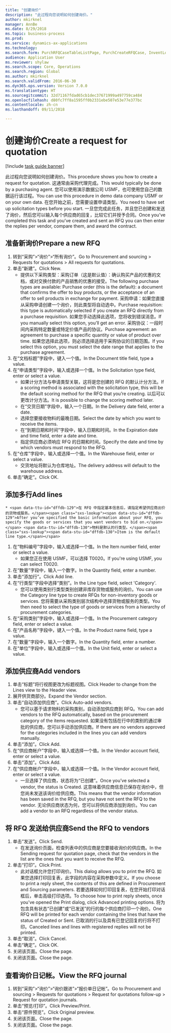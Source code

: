 ```yaml
--- 
title: "创建询价"
description: "此过程向您说明如何创建询价。"
author: mkirknel
manager: AnnBe
ms.date: 8/29/2018
ms.topic: business-process
ms.prod: 
ms.service: dynamics-ax-applications
ms.technology: 
ms.search.form: PurchRFQCaseTableListPage, PurchCreateRFQCase, InventLocationIdLookup, PurchRFQCaseTable, InventItemIdLookupSimple, EcoResCategorySingleLookup, UnitOfMeasureLookup, PurchRFQEditLines, PurchRFQEditLinesPrintOptions, VendRFQJournal, SrsReportViewerForm
audience: Application User
ms.reviewer: shylaw
ms.search.scope: Core, Operations
ms.search.region: Global
ms.author: mkirknel
ms.search.validFrom: 2016-06-30
ms.dyn365.ops.version: Version 7.0.0
ms.translationtype: HT
ms.sourcegitcommit: 32d71167fdad65cb1dec37671999a497759ca484
ms.openlocfilehash: d80fc7ff8a1595ff0b2331ebe507e53e77e377bc
ms.contentlocale: zh-cn
ms.lasthandoff: 09/11/2018

---
```

# <a name="create-a-request-for-quotation"></a><span data-ttu-id="dffdb-103">创建询价</span><span class="sxs-lookup"><span data-stu-id="dffdb-103">Create a request for quotation</span></span>

[!include [task guide banner](../../includes/task-guide-banner.md)]

<span data-ttu-id="dffdb-104">此过程向您说明如何创建询价。</span><span class="sxs-lookup"><span data-stu-id="dffdb-104">This procedure shows you how to create a request for quotation.</span></span> <span data-ttu-id="dffdb-105">这通常由采购代理完成。</span><span class="sxs-lookup"><span data-stu-id="dffdb-105">This would typically be done by a purchasing agent.</span></span> <span data-ttu-id="dffdb-106">您可以使用演示数据公司 USMF，也可使用您自己的数据运行该过程。</span><span class="sxs-lookup"><span data-stu-id="dffdb-106">You can use this procedure in demo data company USMF or on your own data.</span></span> <span data-ttu-id="dffdb-107">在您开始之前，您需要设置申请类型。</span><span class="sxs-lookup"><span data-stu-id="dffdb-107">You need to have set up solicitation types before you start.</span></span> <span data-ttu-id="dffdb-108">一旦您完成此任务，并且您已创建和发送了询价，然后您可以输入每个供应商的回复，比较它们并授予合同。</span><span class="sxs-lookup"><span data-stu-id="dffdb-108">Once you’ve completed this task and you’ve created and sent an RFQ you can then enter the replies per vendor, compare them, and award the contract.</span></span>


## <a name="prepare-a-new-rfq"></a><span data-ttu-id="dffdb-109">准备新询价</span><span class="sxs-lookup"><span data-stu-id="dffdb-109">Prepare a new RFQ</span></span>
1. <span data-ttu-id="dffdb-110">转到“采购”>“询价”>“所有询价”。</span><span class="sxs-lookup"><span data-stu-id="dffdb-110">Go to Procurement and sourcing > Requests for quotations > All requests for quotations.</span></span>
2. <span data-ttu-id="dffdb-111">单击“新建”。</span><span class="sxs-lookup"><span data-stu-id="dffdb-111">Click New.</span></span>
    * <span data-ttu-id="dffdb-112">提供以下采购类型：采购订单（这是默认值）：确认购买产品的优惠的文档，或对交换付款的产品销售的优惠的接受。</span><span class="sxs-lookup"><span data-stu-id="dffdb-112">The following purchase types are available: Purchase order (this is the default): a document that confirms the offer to buy products, or the acceptance of an offer to sell products in exchange for payment.</span></span> <span data-ttu-id="dffdb-113">采购申请：如果您直接从采购申请创建一个询价，则此类型将自动选中。</span><span class="sxs-lookup"><span data-stu-id="dffdb-113">Purchase requisition: this type is automatically selected if you create an RFQ directly from a purchase requisition.</span></span> <span data-ttu-id="dffdb-114">如果您手动选择此选项，您将收到错误消息。</span><span class="sxs-lookup"><span data-stu-id="dffdb-114">If you manually select this option, you’ll get an error.</span></span> <span data-ttu-id="dffdb-115">采购协议：一段时间内采购特定数量或特定价值产品的协议。</span><span class="sxs-lookup"><span data-stu-id="dffdb-115">Purchase agreement: an agreement to purchase a specific quantity or value of product over time.</span></span> <span data-ttu-id="dffdb-116">如果您选择此选项，则必须选择适用于采购协议的日期范围。</span><span class="sxs-lookup"><span data-stu-id="dffdb-116">If you select this option, you must select the date range that applies to the purchase agreement.</span></span>  
3. <span data-ttu-id="dffdb-117">在“文档标题”字段中，键入一个值。</span><span class="sxs-lookup"><span data-stu-id="dffdb-117">In the Document title field, type a value.</span></span>
4. <span data-ttu-id="dffdb-118">在“申请类型”字段中，输入或选择一个值。</span><span class="sxs-lookup"><span data-stu-id="dffdb-118">In the Solicitation type field, enter or select a value.</span></span>
    * <span data-ttu-id="dffdb-119">如果计分方法与申请类型关联，这将是您创建的 RFQ 的默认计分方法。</span><span class="sxs-lookup"><span data-stu-id="dffdb-119">If a scoring method is associated with the solicitation type, this will be the default scoring method for the RFQ that you’re creating.</span></span> <span data-ttu-id="dffdb-120">以后可以更改计分方法。</span><span class="sxs-lookup"><span data-stu-id="dffdb-120">It is possible to change the scoring method later.</span></span>  
    * <span data-ttu-id="dffdb-121">在“交货日期”字段中，输入一个日期。</span><span class="sxs-lookup"><span data-stu-id="dffdb-121">In the Delivery date field, enter a date.</span></span>  
    * <span data-ttu-id="dffdb-122">选择您要接收物料的最晚日期。</span><span class="sxs-lookup"><span data-stu-id="dffdb-122">Select the date by which you want to receive the items.</span></span>  
    * <span data-ttu-id="dffdb-123">在“到期日期和时间”字段中，输入日期和时间。</span><span class="sxs-lookup"><span data-stu-id="dffdb-123">In the Expiration date and time field, enter a date and time.</span></span>  
    * <span data-ttu-id="dffdb-124">指定供应商必须响应 RFQ 的日期和时间。</span><span class="sxs-lookup"><span data-stu-id="dffdb-124">Specify the date and time by which vendors must respond to the RFQ.</span></span>  
5. <span data-ttu-id="dffdb-125">在“仓库”字段中，输入或选择一个值。</span><span class="sxs-lookup"><span data-stu-id="dffdb-125">In the Warehouse field, enter or select a value.</span></span>
    * <span data-ttu-id="dffdb-126">交货地址将默认为仓库地址。</span><span class="sxs-lookup"><span data-stu-id="dffdb-126">The delivery address will default to the warehouse address.</span></span>  
6. <span data-ttu-id="dffdb-127">单击“确定”。</span><span class="sxs-lookup"><span data-stu-id="dffdb-127">Click OK.</span></span>

## <a name="add-lines"></a><span data-ttu-id="dffdb-128">添加多行</span><span class="sxs-lookup"><span data-stu-id="dffdb-128">Add lines</span></span>
    * <span data-ttu-id="dffdb-129">在 RFQ 中指定基本信息后，请指定希望供应商出价的货物或服务。</span><span class="sxs-lookup"><span data-stu-id="dffdb-129">After you’ve specified the basic information about your RFQ, you specify the goods or services that you want vendors to bid on.</span></span> <span data-ttu-id="dffdb-130">物料是默认的行类型。</span><span class="sxs-lookup"><span data-stu-id="dffdb-130">Item is the default line type.</span></span>   
1. <span data-ttu-id="dffdb-131">在“物料编号”字段中，输入或选择一个值。</span><span class="sxs-lookup"><span data-stu-id="dffdb-131">In the Item number field, enter or select a value.</span></span>
    * <span data-ttu-id="dffdb-132">如果您正在使用 USMF，可以选择 T0020。</span><span class="sxs-lookup"><span data-stu-id="dffdb-132">If you're using USMF, you can select T0020.</span></span>  
2. <span data-ttu-id="dffdb-133">在“数量”字段中，输入一个数字。</span><span class="sxs-lookup"><span data-stu-id="dffdb-133">In the Quantity field, enter a number.</span></span>
3. <span data-ttu-id="dffdb-134">单击“添加行”。</span><span class="sxs-lookup"><span data-stu-id="dffdb-134">Click Add line.</span></span>
4. <span data-ttu-id="dffdb-135">在“行类型”字段中选择“类别”。</span><span class="sxs-lookup"><span data-stu-id="dffdb-135">In the Line type field, select 'Category'.</span></span>
    * <span data-ttu-id="dffdb-136">您可以使用类别行类型类别创建非库存货物或服务的询价。</span><span class="sxs-lookup"><span data-stu-id="dffdb-136">You can use the Category line type to create RFQs for non-inventory goods or services.</span></span> <span data-ttu-id="dffdb-137">您将需要从采购类别层次结构中选择货物或服务的类型。</span><span class="sxs-lookup"><span data-stu-id="dffdb-137">You then need to select the type of goods or services from a hierarchy of procurement categories.</span></span>  
5. <span data-ttu-id="dffdb-138">在“采购类别”字段中，输入或选择一个值。</span><span class="sxs-lookup"><span data-stu-id="dffdb-138">In the Procurement category field, enter or select a value.</span></span>
6. <span data-ttu-id="dffdb-139">在“产品名称”字段中，键入一个值。</span><span class="sxs-lookup"><span data-stu-id="dffdb-139">In the Product name field, type a value.</span></span>
7. <span data-ttu-id="dffdb-140">在“数量”字段中，输入一个数字。</span><span class="sxs-lookup"><span data-stu-id="dffdb-140">In the Quantity field, enter a number.</span></span>
8. <span data-ttu-id="dffdb-141">在“单位”字段中，输入或选择一个值。</span><span class="sxs-lookup"><span data-stu-id="dffdb-141">In the Unit field, enter or select a value.</span></span>

## <a name="add-vendors"></a><span data-ttu-id="dffdb-142">添加供应商</span><span class="sxs-lookup"><span data-stu-id="dffdb-142">Add vendors</span></span>
1. <span data-ttu-id="dffdb-143">单击“标题”将行视图更改为标题视图。</span><span class="sxs-lookup"><span data-stu-id="dffdb-143">Click Header to change from the Lines view to the Header view.</span></span> 
2. <span data-ttu-id="dffdb-144">展开供货商部分。</span><span class="sxs-lookup"><span data-stu-id="dffdb-144">Expand the Vendor section.</span></span>
3. <span data-ttu-id="dffdb-145">单击“自动添加供应商”。</span><span class="sxs-lookup"><span data-stu-id="dffdb-145">Click Auto-add vendors.</span></span>
    * <span data-ttu-id="dffdb-146">您可以基于请求物料的采购类别，自动添加供应商到 RFQ。</span><span class="sxs-lookup"><span data-stu-id="dffdb-146">You can add vendors to the RFQ automatically, based on the procurement category of the items requested.</span></span> <span data-ttu-id="dffdb-147">如果没有包括在行中的类别的通过审批的供应商，您可以手动添加供应商。</span><span class="sxs-lookup"><span data-stu-id="dffdb-147">If there are no vendors approved for the categories included in the lines you can add vendors manually.</span></span>  
4. <span data-ttu-id="dffdb-148">单击“添加”。</span><span class="sxs-lookup"><span data-stu-id="dffdb-148">Click Add.</span></span>
5. <span data-ttu-id="dffdb-149">在“供应商帐户”字段中，输入或选择一个值。</span><span class="sxs-lookup"><span data-stu-id="dffdb-149">In the Vendor account field, enter or select a value.</span></span>
6. <span data-ttu-id="dffdb-150">单击“添加”。</span><span class="sxs-lookup"><span data-stu-id="dffdb-150">Click Add.</span></span>
7. <span data-ttu-id="dffdb-151">在“供应商帐户”字段中，输入或选择一个值。</span><span class="sxs-lookup"><span data-stu-id="dffdb-151">In the Vendor account field, enter or select a value.</span></span>
    * <span data-ttu-id="dffdb-152">一旦选择了供应商，状态将为“已创建”。</span><span class="sxs-lookup"><span data-stu-id="dffdb-152">Once you’ve selected a vendor, the status is Created.</span></span> <span data-ttu-id="dffdb-153">这意味着供应商信息已保存在询价中，但您尚未发送该询价给供应商。</span><span class="sxs-lookup"><span data-stu-id="dffdb-153">This means that the vendor information has been saved in the RFQ, but you have not sent the RFQ to the vendor.</span></span> <span data-ttu-id="dffdb-154">无论供应商状态为何，您可以将供应商添加到询价。</span><span class="sxs-lookup"><span data-stu-id="dffdb-154">You can add a vendor to an RFQ regardless of the vendor status.</span></span>  

## <a name="send-the-rfq-to-vendors"></a><span data-ttu-id="dffdb-155">将 RFQ 发送给供应商</span><span class="sxs-lookup"><span data-stu-id="dffdb-155">Send the RFQ to vendors</span></span>
1. <span data-ttu-id="dffdb-156">单击“发送”。</span><span class="sxs-lookup"><span data-stu-id="dffdb-156">Click Send.</span></span>
    * <span data-ttu-id="dffdb-157">在发送询价页面，检查列表中的供应商是您要接收询价的供应商。</span><span class="sxs-lookup"><span data-stu-id="dffdb-157">In the Sending request for quotation page, check that the vendors in the list are the ones that you want to receive the RFQ.</span></span>  
2. <span data-ttu-id="dffdb-158">单击“打印”。</span><span class="sxs-lookup"><span data-stu-id="dffdb-158">Click Print.</span></span>
    * <span data-ttu-id="dffdb-159">此对话框允许您打印询价。</span><span class="sxs-lookup"><span data-stu-id="dffdb-159">This dialog allows you to print the RFQ.</span></span> <span data-ttu-id="dffdb-160">如果您选择打印回复表，此字段的内容在采购参数中定义。</span><span class="sxs-lookup"><span data-stu-id="dffdb-160">If you choose to print a reply sheet, the contents of this are defined in Procurement and Sourcing parameters.</span></span> <span data-ttu-id="dffdb-161">若要选择如何打印回复表，在您开始打印对话框后，单击高级打印选项。</span><span class="sxs-lookup"><span data-stu-id="dffdb-161">To choose how to print reply sheets, once you’ve opened the Print dialog, click Advanced printing options.</span></span> <span data-ttu-id="dffdb-162">将为包含具有状态“已创建”或“已发送”的行的每个供应商打印一个询价。</span><span class="sxs-lookup"><span data-stu-id="dffdb-162">One RFQ will be printed for each vendor containing the lines that have the status of Created or Sent.</span></span> <span data-ttu-id="dffdb-163">已取消的行以及具有已登记回复的行将不打印。</span><span class="sxs-lookup"><span data-stu-id="dffdb-163">Canceled lines and lines with registered replies will not be printed.</span></span>   
3. <span data-ttu-id="dffdb-164">单击“取消”。</span><span class="sxs-lookup"><span data-stu-id="dffdb-164">Click Cancel.</span></span>
4. <span data-ttu-id="dffdb-165">单击“确定”。</span><span class="sxs-lookup"><span data-stu-id="dffdb-165">Click OK.</span></span>
5. <span data-ttu-id="dffdb-166">关闭该页面。</span><span class="sxs-lookup"><span data-stu-id="dffdb-166">Close the page.</span></span>
6. <span data-ttu-id="dffdb-167">关闭该页面。</span><span class="sxs-lookup"><span data-stu-id="dffdb-167">Close the page.</span></span>

## <a name="view-the-rfq-journal"></a><span data-ttu-id="dffdb-168">查看询价日记帐。</span><span class="sxs-lookup"><span data-stu-id="dffdb-168">View the RFQ journal</span></span>
1. <span data-ttu-id="dffdb-169">转到“采购”>“询价”>“询价跟进”>“报价单日记帐”。</span><span class="sxs-lookup"><span data-stu-id="dffdb-169">Go to Procurement and sourcing > Requests for quotations > Request for quotations follow-up > Request for quotation journals.</span></span>
2. <span data-ttu-id="dffdb-170">单击“预览/打印”。</span><span class="sxs-lookup"><span data-stu-id="dffdb-170">Click Preview/Print.</span></span>
3. <span data-ttu-id="dffdb-171">单击“原件预览”。</span><span class="sxs-lookup"><span data-stu-id="dffdb-171">Click Original preview.</span></span>
4. <span data-ttu-id="dffdb-172">关闭该页面。</span><span class="sxs-lookup"><span data-stu-id="dffdb-172">Close the page.</span></span>
5. <span data-ttu-id="dffdb-173">关闭该页面。</span><span class="sxs-lookup"><span data-stu-id="dffdb-173">Close the page.</span></span>



